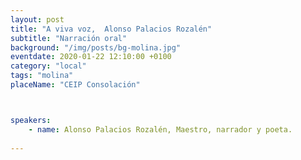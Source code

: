 ```yaml
---
layout: post
title: "A viva voz,  Alonso Palacios Rozalén"
subtitle: "Narración oral"
background: "/img/posts/bg-molina.jpg"
eventdate: 2020-01-22 12:10:00 +0100
category: "local"
tags: "molina"
placeName: "CEIP Consolación"



speakers:
    - name: Alonso Palacios Rozalén, Maestro, narrador y poeta.
    
---
```

